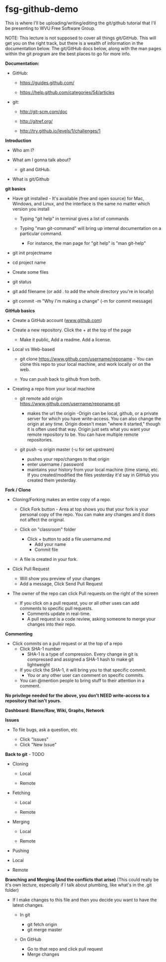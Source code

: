 fsg-github-demo
===============

This is where I'll be uploading/writing/editing the git/github tutorial that I'll be presenting to WVU Free Software Group.

NOTE: This lecture is not supposed to cover all things git/GitHub. This will get you on the right track, but there is a wealth of information in the documentation below. The git/GitHub docs below, along with the man pages within the git program are the best places to go for more info.

**Documentation:** 

  - GitHub:

    - https://guides.github.com/

    - https://help.github.com/categories/54/articles

  - git:

    - http://git-scm.com/doc

    - http://gitref.org/

    - http://try.github.io/levels/1/challenges/1 





**Introduction**

- Who am I?

- What am I gonna talk about?

  - git and GitHub.

- What is git/Github


**git basics**

  - Have git installed - It's available (free and open source) for Mac, Windows, and Linux, and the interface is the same     no matter which version you install

    - Typing "git help" in terminal gives a list of commands
    
    - Typing "man git-command" will bring up internal documentation on a particular command. 
    
      - For instance, the man page for "git help" is "man git-help"
    
  - git init projectname

  - cd project name

  - Create some files
  
  - git status
  
  - git add filename (or add . to add the whole directory you're in locally)
  
  - git commit -m "Why I'm making a change"  (-m for commit message)
  
**GitHub basics**

  - Create a GitHub account  (www.github.com)
  
  - Create a new repository. Click the + at the top of the page

    - Make it public, Add a readme. Add a license.
    
  - Local vs Web-based
  
    - git clone https://www.github.com/username/reponame - You can clone this repo to your local machine, and work             locally or on the web.
    
    - You can push back to github from both.

  - Creating a repo from your local machine
  
    - git remote add origin https://www.github.com/username/reponame.git
      - makes the url the origin
        -Origin can be local, github, or a private server for which you have write-access. You can also change the origin          at any time. Origin doesn't mean "where it started," though it is often used that way. Origin just sets what you          want your remote repository to be. You can have multiple remote repositories.

    - git push -u origin master   (-u for set upstream)
      - pushes your repo/changes to that origin
      - enter username / password
      - maintains your history from your local machine (time stamp, etc. If you created/modified the files yesterday it'd         say in GitHub you created them yesterday.

**Fork / Clone**

  - Cloning/Forking makes an entire copy of a repo.
  
    - Click Fork button - Area at top shows you that your fork is your personal copy of the repo. You can make any
      changes and it does not affect the original.
    
    - Click on "classroom" folder
      - Click + button to add a file username.md
        - Add your name
        - Commit file
  
    - A file is created in your fork. 
    
  - Click Pull Request
    - Will show you preview of your changes
    - Add a message, Click Send Pull Request
  
  - The owner of the repo can click Pull requests on the right of the screen
    - If you click on a pull request, you or all other uses can add comments to specific pull requests.
      - Comments update in real-time. 
      - A pull request is a code review, asking someone to merge your changes into their repo.
  
**Commenting**

  - Click commits on a pull request or at the top of a repo
     - Click SHA-1 number
       - SHA-1 is a type of compression. Every change in git is compressed and assigned a SHA-1 hash to make git       
         lightweight
     - If you click the SHA-1, it will bring you to that specific commit.
       - You or any other user can comment on specific commits. 
     - You can @mention people to bring stuff to their attention in a comment.

**No privilege needed for the above, you don't NEED write-access to a repository that isn't yours.**

**Dashboard: Blame/Raw, Wiki, Graphs, Network**

**Issues**

  - To file bugs, ask a question, etc
  
    - Click "Issues"
    - Click "New Issue"

**Back to git** - TODO

  - Cloning
  
    - Local
    
    - Remote
  
  - Fetching
  
    - Local 
    
    - Remote
  
  - Merging

    - Local
    
    - Remote 

  - Pushing
 
   - Local
   
   - Remote

**Branching and Merging (And the conflicts that arise)** 
(This could really be it's own lecture, especially if I talk about plumbing, like what's in the .git folder)

  - If I make changes to this file and then you decide you want to have the latest changes.
  
    - In git 
    
      - git fetch origin
      - git merge master
      
    - On GitHub
    
      - Go to that repo and click pull request
      - Merge changes
  
